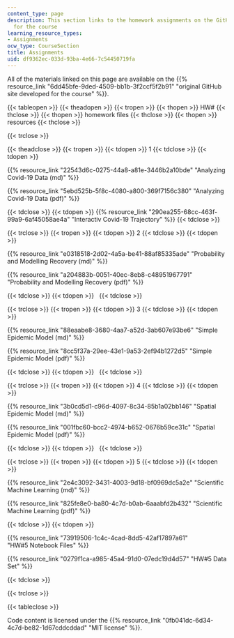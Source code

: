 ```yaml
---
content_type: page
description: This section links to the homework assignments on the GitHub site developed
  for the course
learning_resource_types:
- Assignments
ocw_type: CourseSection
title: Assignments
uid: df9362ec-033d-93ba-4e66-7c54450719fa
---
```


All of the materials linked on this page are available on the {{% resource_link "6dd45bfe-9ded-4509-bb1b-3f2ccf5f2b91" "original GitHub site developed for the course" %}}.

{{< tableopen >}}
{{< theadopen >}}
{{< tropen >}}
{{< thopen >}}
HW#
{{< thclose >}}
{{< thopen >}}
homework files
{{< thclose >}}
{{< thopen >}}
resources
{{< thclose >}}

{{< trclose >}}

{{< theadclose >}}
{{< tropen >}}
{{< tdopen >}}
1
{{< tdclose >}}
{{< tdopen >}}


{{% resource_link "22543d6c-0275-44a8-a81e-3446b2a10bde" "Analyzing Covid-19 Data (md)" %}}

{{% resource_link "5ebd525b-5f8c-4080-a800-369f7156c380" "Analyzing Covid-19 Data (pdf)" %}}


{{< tdclose >}}
{{< tdopen >}}
{{% resource_link "290ea255-68cc-463f-99a9-6af45058ae4a" "Interactiv Covid-19 Trajectory" %}}
{{< tdclose >}}

{{< trclose >}}
{{< tropen >}}
{{< tdopen >}}
2
{{< tdclose >}}
{{< tdopen >}}


{{% resource_link "e0318518-2d02-4a5a-be41-88af85335ade" "Probability and Modelling Recovery (md)" %}}

{{% resource_link "a204883b-0051-40ec-8eb8-c48951967791" "Probability and Modelling Recovery (pdf)" %}}


{{< tdclose >}}
{{< tdopen >}}
 
{{< tdclose >}}

{{< trclose >}}
{{< tropen >}}
{{< tdopen >}}
3
{{< tdclose >}}
{{< tdopen >}}


{{% resource_link "88eaabe8-3680-4aa7-a52d-3ab607e93be6" "Simple Epidemic Model (md)" %}}

{{% resource_link "8cc5f37a-29ee-43e1-9a53-2ef94b1272d5" "Simple Epidemic Model (pdf)" %}}


{{< tdclose >}}
{{< tdopen >}}
 
{{< tdclose >}}

{{< trclose >}}
{{< tropen >}}
{{< tdopen >}}
4
{{< tdclose >}}
{{< tdopen >}}


{{% resource_link "3b0cd5d1-c96d-4097-8c34-85b1a02bb146" "Spatial Epidemic Model (md)" %}} 

{{% resource_link "001fbc60-bcc2-4974-b652-0676b59ce31c" "Spatial Epidemic Model (pdf)" %}}


{{< tdclose >}}
{{< tdopen >}}
 
{{< tdclose >}}

{{< trclose >}}
{{< tropen >}}
{{< tdopen >}}
5
{{< tdclose >}}
{{< tdopen >}}


{{% resource_link "2e4c3092-3431-4003-9d18-bf0969dc5a2e" "Scientific Machine Learning (md)" %}} 

{{% resource_link "825fe8e0-ba80-4c7d-b0ab-6aaabfd2b432" "Scientific Machine Learning (pdf)" %}}


{{< tdclose >}}
{{< tdopen >}}


{{% resource_link "73919506-1c4c-4cad-8dd5-42af17897a61" "HW#5 Notebook Files" %}}

{{% resource_link "0279f1ca-a985-45a4-91d0-07edc19d4d57" "HW#5 Data Set" %}}


{{< tdclose >}}

{{< trclose >}}

{{< tableclose >}}

Code content is licensed under the {{% resource_link "0fb041dc-6d34-4c7d-be82-1d67cddcddad" "MIT license" %}}.